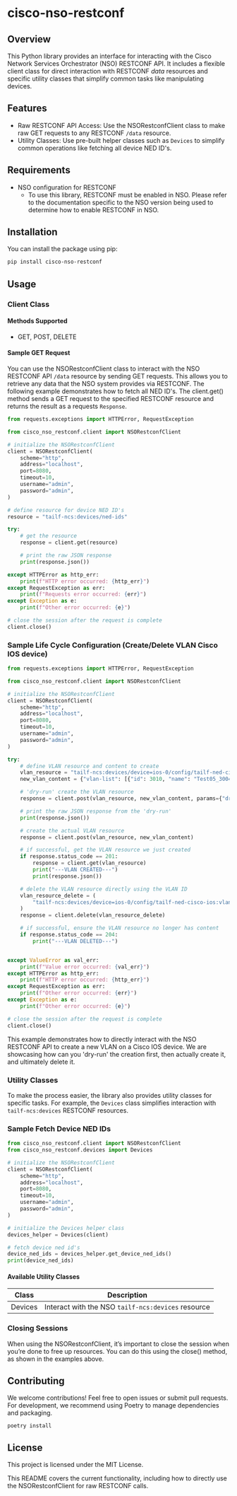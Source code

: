 # cisco-nso-restconf

## Overview

This Python library provides an interface for interacting with the Cisco Network Services Orchestrator (NSO) RESTCONF API. It includes a flexible client class for direct interaction with RESTCONF _data_ resources and specific utility classes that simplify common tasks like manipulating devices.

## Features

* Raw RESTCONF API Access: Use the NSORestconfClient class to make raw GET requests to any RESTCONF ```/data``` resource.
* Utility Classes: Use pre-built helper classes such as ```Devices``` to simplify common operations like fetching all device NED ID's.

## Requirements

* NSO configuration for RESTCONF
  * To use this library, RESTCONF must be enabled in NSO. Please refer to the documentation specific to the NSO version being used to determine how to enable RESTCONF in NSO.

## Installation

You can install the package using pip:

```bash
pip install cisco-nso-restconf
```

## Usage

### Client Class

#### Methods Supported

* GET, POST, DELETE

#### Sample GET Request

You can use the NSORestconfClient class to interact with the NSO RESTCONF API ```/data``` resource by sending GET requests. This allows you to retrieve any data that the NSO system provides via RESTCONF. The following example demonstrates how to fetch all NED ID's. The client.get() method sends a GET request to the specified RESTCONF resource and returns the result as a requests ```Response```.

```python
from requests.exceptions import HTTPError, RequestException

from cisco_nso_restconf.client import NSORestconfClient

# initialize the NSORestconfClient
client = NSORestconfClient(
    scheme="http",
    address="localhost",
    port=8080,
    timeout=10,
    username="admin",
    password="admin",
)

# define resource for device NED ID's
resource = "tailf-ncs:devices/ned-ids"

try:
    # get the resource
    response = client.get(resource)

    # print the raw JSON response
    print(response.json())

except HTTPError as http_err:
    print(f"HTTP error occurred: {http_err}")
except RequestException as err:
    print(f"Requests error occurred: {err}")
except Exception as e:
    print(f"Other error occurred: {e}")

# close the session after the request is complete
client.close()
```

### Sample Life Cycle Configuration (Create/Delete VLAN Cisco IOS device)

```python
from requests.exceptions import HTTPError, RequestException

from cisco_nso_restconf.client import NSORestconfClient

# initialize the NSORestconfClient
client = NSORestconfClient(
    scheme="http",
    address="localhost",
    port=8080,
    timeout=10,
    username="admin",
    password="admin",
)

try:
    # define VLAN resource and content to create
    vlan_resource = "tailf-ncs:devices/device=ios-0/config/tailf-ned-cisco-ios:vlan"
    new_vlan_content = {"vlan-list": [{"id": 3010, "name": "Test05_3004A"}]}

    # 'dry-run' create the VLAN resource
    response = client.post(vlan_resource, new_vlan_content, params={"dry-run": "xml"})

    # print the raw JSON response from the 'dry-run'
    print(response.json())

    # create the actual VLAN resource
    response = client.post(vlan_resource, new_vlan_content)

    # if successful, get the VLAN resource we just created
    if response.status_code == 201:
        response = client.get(vlan_resource)
        print("---VLAN CREATED---")
        print(response.json())

    # delete the VLAN resource directly using the VLAN ID
    vlan_resource_delete = (
        "tailf-ncs:devices/device=ios-0/config/tailf-ned-cisco-ios:vlan/vlan-list=3010"
    )
    response = client.delete(vlan_resource_delete)

    # if successful, ensure the VLAN resource no longer has content
    if response.status_code == 204:
        print("---VLAN DELETED---")


except ValueError as val_err:
    print(f"Value error occurred: {val_err}")
except HTTPError as http_err:
    print(f"HTTP error occurred: {http_err}")
except RequestException as err:
    print(f"Other error occurred: {err}")
except Exception as e:
    print(f"Other error occurred: {e}")

# close the session after the request is complete
client.close()
```

This example demonstrates how to directly interact with the NSO RESTCONF API to create a new VLAN on a Cisco IOS device. We are showcasing how can you 'dry-run' the creation first, then actually create it, and ultimately delete it.

### Utility Classes

To make the process easier, the library also provides utility classes for specific tasks. For example, the ```Devices``` class simplifies interaction with ```tailf-ncs:devices``` RESTCONF resources.

### Sample Fetch Device NED IDs

```python
from cisco_nso_restconf.client import NSORestconfClient
from cisco_nso_restconf.devices import Devices

# initialize the NSORestconfClient
client = NSORestconfClient(
    scheme="http",
    address="localhost",
    port=8080,
    timeout=10,
    username="admin",
    password="admin",
)

# initialize the Devices helper class
devices_helper = Devices(client)

# fetch device ned id's
device_ned_ids = devices_helper.get_device_ned_ids()
print(device_ned_ids)
```

#### Available Utility Classes

| Class   | Description                                            |
|---------|--------------------------------------------------------|
| Devices | Interact with the NSO ```tailf-ncs:devices``` resource |

### Closing Sessions

When using the NSORestconfClient, it’s important to close the session when you’re done to free up resources. You can do this using the close() method, as shown in the examples above.

## Contributing

We welcome contributions! Feel free to open issues or submit pull requests. For development, we recommend using Poetry to manage dependencies and packaging.

```shell
poetry install
```

## License

This project is licensed under the MIT License.

This README covers the current functionality, including how to directly use the NSORestconfClient for raw RESTCONF calls.
